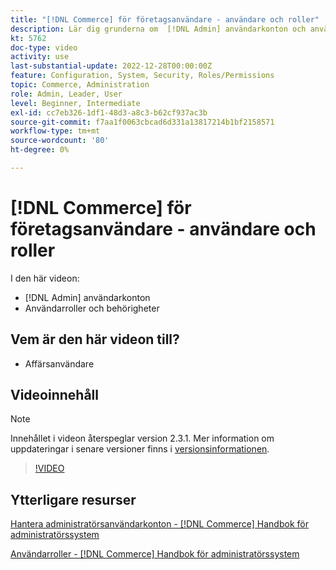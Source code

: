 ```yaml
---
title: "[!DNL Commerce] för företagsanvändare - användare och roller"
description: Lär dig grunderna om  [!DNL Admin] användarkonton och användarroller som avgör behörigheter.
kt: 5762
doc-type: video
activity: use
last-substantial-update: 2022-12-28T00:00:00Z
feature: Configuration, System, Security, Roles/Permissions
topic: Commerce, Administration
role: Admin, Leader, User
level: Beginner, Intermediate
exl-id: cc7eb326-1df1-48d3-a8c3-b62cf937ac3b
source-git-commit: f7aa1f0063cbcad6d331a13817214b1bf2158571
workflow-type: tm+mt
source-wordcount: '80'
ht-degree: 0%

---
```


# [!DNL Commerce] för företagsanvändare - användare och roller

I den här videon:

- [!DNL Admin] användarkonton
- Användarroller och behörigheter

## Vem är den här videon till?

- Affärsanvändare

## Videoinnehåll

>[!NOTE]
>
>Innehållet i videon återspeglar version 2.3.1. Mer information om uppdateringar i senare versioner finns i [versionsinformationen](https://experienceleague.adobe.com/docs/commerce-operations/release/notes/overview.html?lang=sv-SE).

>[!VIDEO](https://video.tv.adobe.com/v/35947?quality=12&learn=on)

## Ytterligare resurser

[Hantera administratörsanvändarkonton - [!DNL Commerce] Handbok för administratörssystem](https://experienceleague.adobe.com/docs/commerce-admin/systems/user-accounts/permissions-users-all.html?lang=sv-SE)

[Användarroller - [!DNL Commerce] Handbok för administratörssystem](https://experienceleague.adobe.com/docs/commerce-admin/systems/user-accounts/permissions-user-roles.html?lang=sv-SE)

